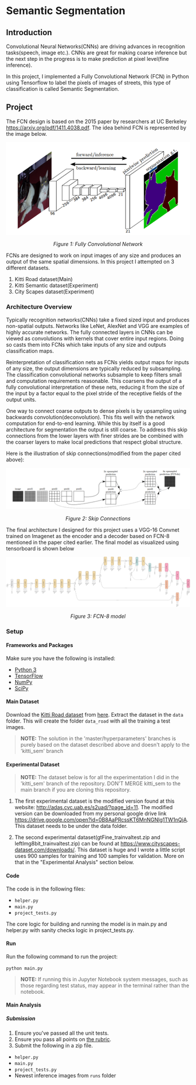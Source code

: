 # Semantic Segmentation
## Introduction
Convolutional Neural Networks(CNNs) are driving advances in recognition tasks(speech, image etc.). CNNs are great for making coarse inference but the next step in the progress is to make prediction at pixel level(fine inference).

In this project, I implemented a Fully Convolutional Network (FCN) in Python using Tensorflow to label the pixels of images of streets, this type of classification is called Semantic Segmentation.  

## Project
The FCN design is based on the 2015 paper by researchers
at UC Berkeley https://arxiv.org/pdf/1411.4038.pdf. The idea behind FCN is represented by the image below.

<p align="center">
   <img src="images/FCNOverview.png">
</p>
<p align="center">
   <i>Figure 1: Fully Convolutional Network</i>
</p>

FCNs are designed to work on input images of any size and produces an output of the same spatial dimensions. In this project I attempted on 3 different datasets.

1. Kitti Road dataset(Main)
2. Kitti Semantic dataset(Experiment)
3. City Scapes dataset(Experiment)

### Architecture Overview
Typically recognition networks(CNNs) take a fixed sized input and produces non-spatial outputs. Networks like LeNet, AlexNet and VGG are examples of highly accurate networks. The fully connected layers in CNNs can be viewed as convolutions with kernels that cover entire input regions. Doing so casts them into FCNs which take inputs of any size and outputs classification maps.

Reinterpretation of classification nets as FCNs yields output maps for inputs of any size, the output dimensions are typically reduced by subsampling. The classification convolutional networks subsample to keep filters small and computation requirements reasonable. This coarsens the output of a fully convolutional interpretation of these nets, reducing it from the size of the input by a factor equal to the pixel stride of the receptive fields of the output units.

One way to connect coarse outputs to dense pixels is by upsampling using backwards convolution(deconvolution). This fits well with the network computation for end-to-end learning. While this by itself is a good architecture for segmentation the output is still coarse. To address this skip connections from the lower layers with finer strides are be combined with the coarser layers to make local predictions that respect global structure.

Here is the illustration of skip connections(modified from the paper cited above):

<p align="center">
   <img src="images/SkipConnections.png">
</p>
<p align="center">
   <i>Figure 2: Skip Connections</i>
</p>

The final architecture I designed for this project uses a VGG-16 Convnet trained on Imagenet as the encoder and a decoder based on FCN-8 mentioned in the paper cited earlier. The final model as visualized using tensorboard is shown below

<p align="center">
   <img src="images/FinalModel.png">
</p>
<p align="center">
   <i>Figure 3: FCN-8 model</i>
</p>

### Setup
#### Frameworks and Packages
Make sure you have the following is installed:
 - [Python 3](https://www.python.org/)
 - [TensorFlow](https://www.tensorflow.org/)
 - [NumPy](http://www.numpy.org/)
 - [SciPy](https://www.scipy.org/)

#### Main Dataset
Download the [Kitti Road dataset](http://www.cvlibs.net/datasets/kitti/eval_road.php) from [here](http://www.cvlibs.net/download.php?file=data_road.zip).  Extract the dataset in the `data` folder.  This will create the folder `data_road` with all the training a test images.

> **NOTE:**
> The solution in the 'master/hyperparameters' branches is purely based on the dataset described above and doesn't apply to the 'kitti_sem' branch

#### Experimental Dataset
> **NOTE:**
> The dataset below is for all the experimentation I did in the 'kitti_sem' branch of the repository. DON'T MERGE kitti_sem to the main branch if you are cloning this repository.

1. The first experimental dataset is the modified version found at this website: http://adas.cvc.uab.es/s2uad/?page_id=11. The modified version can be downloaded from my personal google drive link https://drive.google.com/open?id=0B8AaPRcssKT6MnNGNlg1TW1nQjA. This dataset needs to be under the data folder.

2. The second experimental dataset(gtFine_trainvaltest.zip and leftImg8bit_trainvaltest.zip) can be found at https://www.cityscapes-dataset.com/downloads/. This dataset is huge and I wrote a little script uses 900 samples for training and 100 samples for validation. More on that in the "Experimental Analysis" section below.

#### Code
The code is in the following files:
- `helper.py`
- `main.py`
- `project_tests.py`

The core logic for building and running the model is in main.py and helper.py with sanity checks logic in project_tests.py.

#### Run
Run the following command to run the project:

`python main.py`

>**NOTE:** If running this in Jupyter Notebook system messages, such as those regarding test status, may appear in the terminal rather than the notebook.

#### Main Analysis

##### Submission
1. Ensure you've passed all the unit tests.
2. Ensure you pass all points on [the rubric](https://review.udacity.com/#!/rubrics/989/view).
3. Submit the following in a zip file.
 - `helper.py`
 - `main.py`
 - `project_tests.py`
 - Newest inference images from `runs` folder
